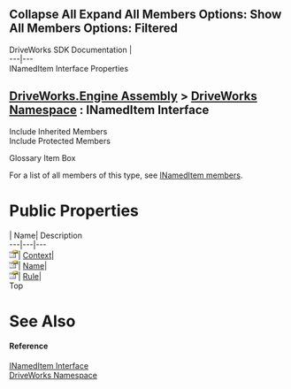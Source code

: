 Collapse All Expand All Members Options: Show All  Members Options: Filtered   
---  
DriveWorks SDK Documentation  |   
---|---  
INamedItem Interface Properties   
  
[DriveWorks.Engine Assembly](topic2156.md) > [DriveWorks Namespace](topic2159.md) : INamedItem Interface  
---  
  
Include Inherited Members    
Include Protected Members    


Glossary Item Box

For a list of all members of this type, see [INamedItem members](topic2250.md).

# Public Properties

| Name| Description  
---|---|---  
![ Property](dotnetimages/Property.gif)| [Context](topic2254.md)|   
![ Property](dotnetimages/Property.gif)| [Name](topic2255.md)|   
![ Property](dotnetimages/Property.gif)| [Rule](topic2256.md)|   
Top

# See Also

#### Reference

[INamedItem Interface](topic2249.md)   
[DriveWorks Namespace](topic2159.md)


